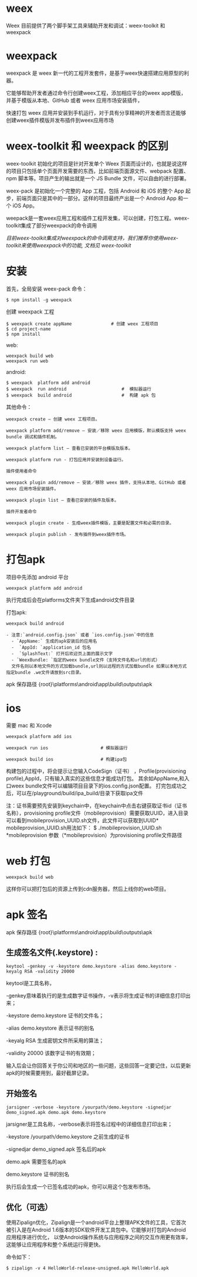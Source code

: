 

# weex

Weex 目前提供了两个脚手架工具来辅助开发和调试：weex-toolkit 和 weexpack


# weexpack

weexpack 是 weex 新一代的工程开发套件，是基于weex快速搭建应用原型的利器。

它能够帮助开发者通过命令行创建weex工程，添加相应平台的weex app模版，并基于模版从本地、GitHub 或者 weex 应用市场安装插件，

快速打包 weex 应用并安装到手机运行，对于具有分享精神的开发者而言还能够创建weex插件模版并发布插件到weex应用市场


# weex-toolkit 和 weexpack 的区别

weex-toolkit 初始化的项目是针对开发单个 Weex 页面而设计的，也就是说这样的项目只包括单个页面开发需要的东西，比如前端页面源文件、webpack 配置、npm 脚本等。项目产生的输出就是一个 JS Bundle 文件，可以自由的进行部署。

weex-pack 是初始化一个完整的 App 工程，包括 Android 和 iOS 的整个 App 起步，前端页面只是其中的一部分。这样的项目最终产出是一个 Android App 和一个 iOS App。

weepack是一套weex应用工程和插件工程开发集，可以创建，打包工程。weex-toolkit集成了部分weexpack的命令调用


*目前weex-toolkit集成对weexpack的命令调用支持，我们推荐你使用weex-toolkit来使用weexpack中的功能, 文档见 weex-toolkit*



# 安装

首先，全局安装 weex-pack 命令：

```
$ npm install -g weexpack
```

创建 weexpack 工程

```
$ weexpack create appName               # 创建 weex 工程项目
$ cd project-name
$ npm install
```

web:
```
weexpack build web
weexpack run web
```

android:
```
$ weexpack  platform add android
$ weexpack  run android                     #  模拟器运行
$ weexpack  build android                   #  构建 apk 包
```

其他命令：

```
weexpack create — 创建 weex 工程项目。

weexpack platform add/remove — 安装／移除 weex 应用模版，默认模版支持 weex bundle 调试和插件机制。

weexpack platform list — 查看已安装的平台模版及版本。

weexpack platform run - 打包应用并安装到设备运行。

插件使用者命令

weexpack plugin add/remove — 安装／移除 weex 插件，支持从本地、GitHub 或者 weex 应用市场安装插件。

weexpack plugin list — 查看已安装的插件及版本。

插件开发者命令

weexpack plugin create - 生成weex插件模版，主要是配置文件和必需的目录。

weexpack plugin publish - 发布插件到weex插件市场。

```





# 打包apk

项目中先添加 android 平台
```
weexpack platform add android
```
执行完成后会在platforms文件夹下生成android文件目录

打包apk:
```
weexpack build android
```
```
- 注意:`android.config.json` 或者 `ios.config.json`中的信息 
  - `AppName:` 生成的apk安装后的应用名
  -  `AppId: `application_id 包名
  -  `SplashText:` 打开后欢迎页上面的展示文字
  - `WeexBundle: `指定的weex bundle文件（支持文件名和url的形式）
  文件名则以本地文件的方式加载bundle,url则以远程的方式加载bundle 如果以本地方式指定bundle .we文件请放到src目录。
```

apk 保存路径 {root}\platforms\android\app\build\outputs\apk




# ios

需要 mac 和 Xcode

```
weexpack platform add ios

weexpack run ios                    # 模拟器运行

weexpack build ios                  # 构建ipa包
```

构建包的过程中，将会提示让您输入CodeSign（证书）
，Profile(provisioning profile),AppId，只有输入真实的这些信息才能成功打包。 其余如AppName,和入口weex bundle文件可以编辑项目目录下的ios.config.json配置。 打完包成功之后，可以在/playground/build/ipa_build/目录下获取ipa文件

注：证书需要预先安装到keychain中，在keychain中点击右键获取证书id（证书名称），provisioning profile文件（mobileprovision）需要获取UUID，进入目录 可以看到mobileprovision_UUID.sh文件，此文件可以获取到UUID*
mobileprovision_UUID.sh用法如下： $ ./mobileprovision_UUID.sh *mobileprovision
参数（*mobileprovision）为provisioning profile文件路径




# web 打包

```
weexpack build web
```
这样你可以把打包后的资源上传到cdn服务器，然后上线你的web项目。



# apk 签名


apk 保存路径 {root}\platforms\android\app\build\outputs\apk

## 生成签名文件(.keystore) :
```
keytool -genkey -v -keystore demo.keystore -alias demo.keystore -keyalg RSA -validity 20000
```

keytool是工具名称，

-genkey意味着执行的是生成数字证书操作，-v表示将生成证书的详细信息打印出来；

-keystore demo.keystore 证书的文件名；

-alias demo.keystore 表示证书的别名

-keyalg RSA 生成密钥文件所采用的算法；

-validity 20000 该数字证书的有效期；

输入后会让你回答关于你公司和地区的一些问题，这些回答一定要记住，以后更新apk的时候需要用到，最好截屏记录。


##  开始签名

```
jarsigner -verbose -keystore /yourpath/demo.keystore -signedjar demo_signed.apk demo.apk demo.keystore
```

jarsigner是工具名称，-verbose表示将签名过程中的详细信息打印出来；

-keystore /yourpath/demo.keystore 之前生成的证书

-signedjar demo_signed.apk 签名后的apk

demo.apk 需要签名的apk

demo.keystore 证书的别名

执行后会生成一个已签名成功的apk，你可以用这个包发布市场。


## 优化（可选）

使用Zipalign优化，Zipalign是一个android平台上整理APK文件的工具，它首次被引入是在Android 1.6版本的SDK软件开发工具包中。它能够对打包的Android应用程序进行优化， 以使Android操作系统与应用程序之间的交互作用更有效率，这能够让应用程序和整个系统运行得更快。

命令如下：

```
$ zipalign -v 4 HelloWorld-release-unsigned.apk HelloWorld.apk
```
